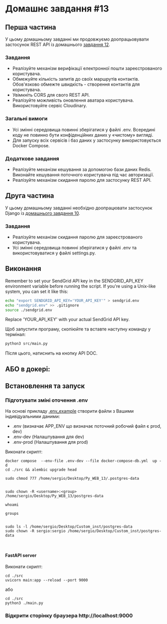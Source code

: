 # Домашнє завдання #13

## Перша частина

У цьому домашньому завданні ми продовжуємо доопрацьовувати застосунок REST API із домашнього [завдання 12](https://github.com/Goit-Home-Works/Py_WEB_12).

### Завдання

- Реалізуйте механізм верифікації електронної пошти зареєстрованого користувача.
- Обмежуйте кількість запитів до своїх маршрутів контактів. Обов'язково обмежте швидкість - створення контактів для користувача.
- Увімкніть CORS для свого REST API.
- Реалізуйте можливість оновлення аватара користувача. Використовуйте сервіс Cloudinary.

### Загальні вимоги

- Усі змінні середовища повинні зберігатися у файлі .env. Всередині коду не повинно бути конфіденційних даних у «чистому» вигляді.
- Для запуску всіх сервісів і баз даних у застосунку використовується Docker Compose.

### Додаткове завдання

- Реалізуйте механізм кешування за допомогою бази даних Redis. Виконайте кешування поточного користувача під час авторизації.
- Реалізуйте механізм скидання паролю для застосунку REST API.

## Друга частина

У цьому домашньому завданні необхідно доопрацювати застосунок Django із [домашнього завдання 10](link_to_homework_10).

### Завдання

- Реалізуйте механізм скидання паролю для зареєстрованого користувача.
- Усі змінні середовища повинні зберігатися у файлі .env та використовуватися у файлі settings.py.

## Виконання

Remember to set your SendGrid API key in the SENDGRID_API_KEY environment variable before running the script. If you're using a Unix-like system, you can set it like this:

```bash
echo "export SENDGRID_API_KEY='YOUR_API_KEY'" > sendgrid.env
echo "sendgrid.env" >> .gitignore
source ./sendgrid.env
```
Replace 'YOUR_API_KEY' with your actual SendGrid API key.

Щоб запустити програму, скопіюйте та вставте наступну команду у термінал:

```bash
python3 src/main.py
```

Після цього, натиснить на кнопку API DOC.

##  АБО в докері:
## Встановлення та запуск
### Підготувати зміні оточення .env
На основі прикладу [.env_example](.env-example) створити файли з Вашими індивідуальними даними:
- .env  (визначає APP_ENV що визначає поточний робочий файл є prod, dev)
- .env-dev (Налаштування для dev)
- .env-prod (Налаштування для prod)

Виконати скрипт:

```
docker compose  --env-file .env-dev --file docker-compose-db.yml  up -d 
cd ./src && alembic upgrade head 
```

```
sudo chmod 777 /home/sergio/Desktop/Py_WEB_13/.postgres-data


sudo chown -R <username>:<group> /home/sergio/Desktop/Py_WEB_13/postgres-data

whoami

groups


sudo ls -l /home/sergio/Desktop/Custom_inst/postgres-data
sudo chown -R sergio:sergio /home/sergio/Desktop/Custom_inst/postgres-data



```



#### FastAPI server
Виконати скрипт:
```
cd ./src
uvicorn main:app --reload --port 9000
```
або
```
cd ./src
python3 ./main.py
```


### Відкрити сторінку браузера http://localhost:9000
